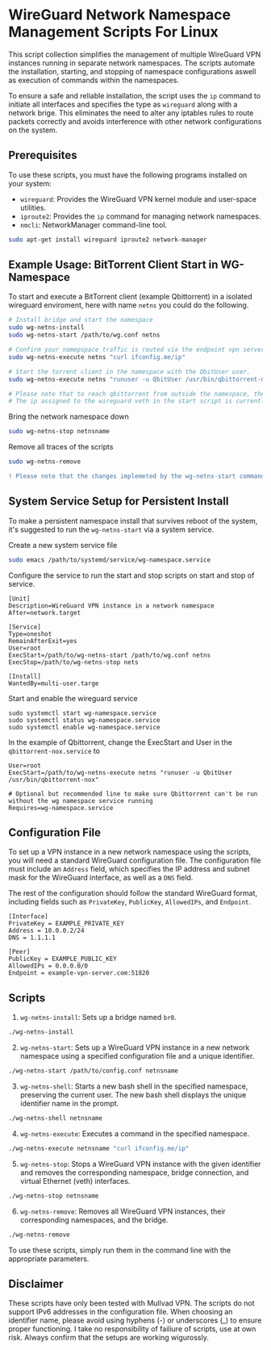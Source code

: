 # WireGuard Network Namespace Management Scripts For Linux

This script collection simplifies the management of multiple WireGuard VPN instances running in separate network namespaces. The scripts automate the installation, starting, and stopping of namespace configurations aswell as execution of commands within the namespaces.

To ensure a safe and reliable installation, the script uses the `ip` command to initiate all interfaces and specifies the type as `wireguard` along with a network brige. This eliminates the need to alter any iptables rules to route packets correctly and avoids interference with other network configurations on the system.

## Prerequisites

To use these scripts, you must have the following programs installed on your system:

- `wireguard`: Provides the WireGuard VPN kernel module and user-space utilities.
- `iproute2`: Provides the `ip` command for managing network namespaces.
- `nmcli`: NetworkManager command-line tool.

```bash
sudo apt-get install wireguard iproute2 network-manager
```

## Example Usage: BitTorrent Client Start in WG-Namespace
To start and execute a BitTorrent client (example Qbittorrent) in a isolated wireguard enviroment, here with name `netns` you could do the following.
```bash
# Install bridge and start the namespace
sudo wg-netns-install
sudo wg-netns-start /path/to/wg.conf netns

# Confirm your namepspace traffic is routed via the endpoint vpn server
sudo wg-netns-execute netns "curl ifconfig.me/ip"

# Start the torrent client in the namespace with the QbitUser user.
sudo wg-netns-execute netns "runuser -u QbitUser /usr/bin/qbittorrent-nox"

# Please note that to reach qbittorrent from outside the namespace, the virtual ip address must be used. 
# The ip assigned to the wireguard veth in the start script is currently 192.168.12.2.

```

Bring the network namespace down
```bash
sudo wg-netns-stop netnsname
```
Remove all traces of the scripts
```bash
sudo wg-netns-remove
```

```diff
! Please note that the changes implemeted by the wg-netns-start command doesn't survive reboot.
```
## System Service Setup for Persistent Install
To make a persistent namespace install that survives reboot of the system, it's suggested to run the `wg-netns-start` via a system service.

Create a new system service file
```bash
sudo emacs /path/to/systemd/service/wg-namespace.service
```
Configure the service to run the start and stop scripts on start and stop of service.
```
[Unit]
Description=WireGuard VPN instance in a network namespace
After=network.target

[Service]
Type=oneshot
RemainAfterExit=yes
User=root
ExecStart=/path/to/wg-netns-start /path/to/wg.conf netns
ExecStop=/path/to/wg-netns-stop nets

[Install]
WantedBy=multi-user.targe
```
Start and enable the wireguard service
```
sudo systemctl start wg-namespace.service
sudo systemctl status wg-namespace.service
sudo systemctl enable wg-namespace.service
```

In the example of Qbittorrent, change the ExecStart and User in the `qbittorrent-nox.service` to
```
User=root
ExecStart=/path/to/wg-netns-execute netns "runuser -u QbitUser /usr/bin/qbittorrent-nox"

# Optional but recommended line to make sure Qbittorrent can't be run without the wg namespace service running
Requires=wg-namespace.service
```

## Configuration File

To set up a VPN instance in a new network namespace using the scripts, you will need a standard WireGuard configuration file. The configuration file must include an `Address` field, which specifies the IP address and subnet mask for the WireGuard interface, as well as a `DNS` field.

The rest of the configuration should follow the standard WireGuard format, including fields such as `PrivateKey`, `PublicKey`, `AllowedIPs`, and `Endpoint`.

```
[Interface]
PrivateKey = EXAMPLE_PRIVATE_KEY
Address = 10.0.0.2/24
DNS = 1.1.1.1

[Peer]
PublicKey = EXAMPLE_PUBLIC_KEY
AllowedIPs = 0.0.0.0/0
Endpoint = example-vpn-server.com:51820
```

## Scripts

1. `wg-netns-install`: Sets up a bridge named `br0`.

```bash
./wg-netns-install
```

2. `wg-netns-start`: Sets up a WireGuard VPN instance in a new network namespace using a specified configuration file and a unique identifier.

```bash
./wg-netns-start /path/to/config.conf netnsname
```

3. `wg-netns-shell`: Starts a new bash shell in the specified namespace, preserving the current user. The new bash shell displays the unique identifier name in the prompt.

```bash
./wg-netns-shell netnsname
```

4. `wg-netns-execute`: Executes a command in the specified namespace.

```bash
./wg-netns-execute netnsname "curl ifconfig.me/ip"
```

5. `wg-netns-stop`: Stops a WireGuard VPN instance with the given identifier and removes the corresponding namespace, bridge connection, and virtual Ethernet (veth) interfaces.

```bash
./wg-netns-stop netnsname
```

6. `wg-netns-remove`: Removes all WireGuard VPN instances, their corresponding namespaces, and the bridge.

```bash
./wg-netns-remove
```

To use these scripts, simply run them in the command line with the appropriate parameters.

## Disclaimer

These scripts have only been tested with Mullvad VPN. The scripts do not support IPv6 addresses in the configuration file. When choosing an identifier name, please avoid using hyphens (-) or underscores (_) to ensure proper functioning. I take no responsibility of failiure of scripts, use at own risk. Always confirm that the setups are working wigurossly.

